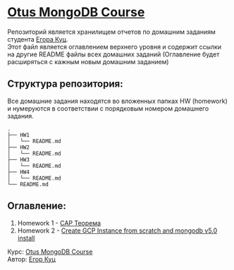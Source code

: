 # [Otus MongoDB Course](https://otus.ru/lessons/mongodb/)
Репозиторий является хранилищем отчетов по домашним заданиям студента [Егора Куц](https://github.com/LirayKH).  
Этот файл является оглавлением верхнего уровня и содержит ссылки на другие README файлы всех домашних заданий (Оглавление будет расширяться с кажным новым домашним заданием)

## Структура репозитория:
Все домашние задания находятся во вложенных папках HW (homework) и нумеруются в соответствии с порядковым номером домашнего задания.

```
.
├── HW1
│   └── README.md
├── HW2
│   └── README.md
├── HW3
│   └── README.md
├── HW4
│   └── README.md
└── README.md
```

## Оглавление:
1. Homework 1 - [CAP Теорема](HW1/README.md)
2. Homework 2 - [Create GCP Instance from scratch and mongodb v5.0 install](HW2/README.md)

Курс: [Otus MongoDB Course](https://otus.ru/lessons/mongodb/) \
Автор: [Егор Куц](https://github.com/LirayKH)